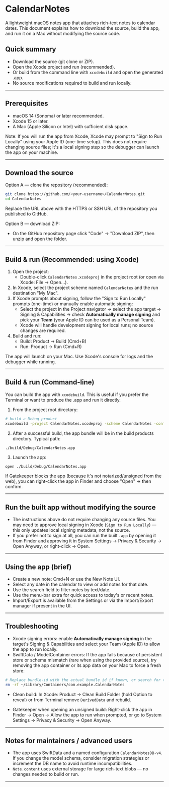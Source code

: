 # CalendarNotes

A lightweight macOS notes app that attaches rich-text notes to calendar dates. This document explains how to download the source, build the app, and run it on a Mac without modifying the source code.

## Quick summary
- Download the source (git clone or ZIP). 
- Open the Xcode project and run (recommended).
- Or build from the command line with `xcodebuild` and open the generated .app.
- No source modifications required to build and run locally.

---

## Prerequisites
- macOS 14 (Sonoma) or later recommended.
- Xcode 15 or later.
- A Mac (Apple Silicon or Intel) with sufficient disk space.

Note: If you will run the app from Xcode, Xcode may prompt to "Sign to Run Locally" using your Apple ID (one-time setup). This does not require changing source files; it's a local signing step so the debugger can launch the app on your machine.

---

## Download the source
Option A — clone the repository (recommended):

```bash
git clone https://github.com/<your-username>/CalendarNotes.git
cd CalendarNotes
```

Replace the URL above with the HTTPS or SSH URL of the repository you published to GitHub.

Option B — download ZIP:
- On the GitHub repository page click "Code" → "Download ZIP", then unzip and open the folder.

---

## Build & run (Recommended: using Xcode)
1. Open the project:
   - Double-click `CalendarNotes.xcodeproj` in the project root (or open via Xcode: File → Open...).
2. In Xcode, select the project scheme named `CalendarNotes` and the run destination "My Mac".
3. If Xcode prompts about signing, follow the "Sign to Run Locally" prompts (one-time) or manually enable automatic signing:
   - Select the project in the Project navigator → select the app target → Signing & Capabilities → check **Automatically manage signing** and pick your **Team** (your Apple ID can be used as a Personal Team).
   - Xcode will handle development signing for local runs; no source changes are required.
4. Build and run:
   - Build: Product → Build (Cmd+B)
   - Run: Product → Run (Cmd+R)

The app will launch on your Mac. Use Xcode's console for logs and the debugger while running.

---

## Build & run (Command-line)
You can build the app with `xcodebuild`. This is useful if you prefer the Terminal or want to produce the .app and run it directly.

1. From the project root directory:

```bash
# build a Debug product
xcodebuild -project CalendarNotes.xcodeproj -scheme CalendarNotes -configuration Debug
```

2. After a successful build, the app bundle will be in the build products directory. Typical path:

```
./build/Debug/CalendarNotes.app
```

3. Launch the app:

```bash
open ./build/Debug/CalendarNotes.app
```

If Gatekeeper blocks the app (because it's not notarized/unsigned from the web), you can right-click the app in Finder and choose "Open" → then confirm.

---

## Run the built app without modifying the source
- The instructions above do not require changing any source files. You may need to approve local signing in Xcode (`Sign to Run Locally`) — this only updates local signing metadata, not the source.
- If you prefer not to sign at all, you can run the built `.app` by opening it from Finder and approving it in System Settings → Privacy & Security → Open Anyway, or right-click → Open.

---

## Using the app (brief)
- Create a new note: Cmd+N or use the New Note UI.
- Select any date in the calendar to view or add notes for that date.
- Use the search field to filter notes by text/date.
- Use the menu-bar extra for quick access to today's or recent notes.
- Import/Export is available from the Settings or via the Import/Export manager if present in the UI.

---

## Troubleshooting
- Xcode signing errors: enable **Automatically manage signing** in the target's Signing & Capabilities and select your Team (Apple ID) to allow the app to run locally.
- SwiftData / ModelContainer errors: If the app fails because of persistent store or schema mismatch (rare when using the provided source), try removing the app container or its app data on your Mac to force a fresh store:

```bash
# Replace bundle-id with the actual bundle id if known, or search for the container folder
rm -rf ~/Library/Containers/com.example.CalendarNotes
```

- Clean build: In Xcode: Product → Clean Build Folder (hold Option to reveal) or from Terminal remove `DerivedData` and rebuild.

- Gatekeeper when opening an unsigned build: Right-click the app in Finder → Open → Allow the app to run when prompted, or go to System Settings → Privacy & Security → Open Anyway.

---

## Notes for maintainers / advanced users
- The app uses SwiftData and a named configuration `CalendarNotesDB-v4`. If you change the model schema, consider migration strategies or increment the DB name to avoid runtime incompatibilities.
- `Note.content` uses external storage for large rich-text blobs — no changes needed to build or run.

---
